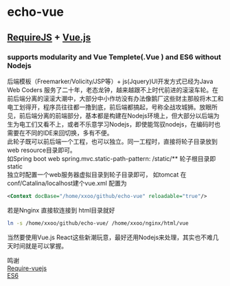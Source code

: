 # echo-vue
## [RequireJS](https://requirejs.org/) + [Vue.js](https://vuejs.org)
### supports  modularity and Vue Templete(.Vue ) and ES6  without Nodejs   
 后端模板（Freemarker/Volicity/JSP等）+ js(Jquery)UI开发方式已经为Java Web Coders 服务了二十年，老态龙钟，越来越跟不上时代前进的滚滚车轮。在前后端分离的滚滚大潮中，大部分中小作坊没有办法像鹅厂这些财主那般将木工和电工划得开，程序员往往都一撸到底，前后端都搞起，号称全战攻城狮。放眼所见，前后端分离的前端部分，基本都是构建在Nodejs环境上，但大部分以后端为生为电工们又看不上，或者不乐意学习Nodejs，即使能驾驭nodejs，在编码时也需要在不同的IDE来回切换，多有不便。  
此轮子既可以前后端一个工程，也可以独立。同一工程时，直接将轮子目录放到web resource目录即可。    
如Spring boot web   spring.mvc.static-path-pattern: /static/**   轮子根目录即static  
独立时配置一个web服务器虚拟目录到轮子目录即可， 如tomcat 在conf/Catalina/localhost建个vue.xml 配置为  
  ```xml
<Context docBase="/home/xxoo/github/echo-vue" reloadable="true"/>  
```
若是Nnginx 直接软连接到 html目录就好  
 ```bash  
ln -s /home/xxoo/github/echo-vue/ /home/xxoo/nginx/html/vue
```
当然要使用Vue.js React这些新潮玩意，最好还用Nodejs来处理，其实也不难几天时间就是可以掌握。

鸣谢  
[Require-vuejs]( https://github.com/edgardleal/require-vuejs  "Require-vuejs")  
[ES6](  https://github.com/guybedford/es6 "ES6")



